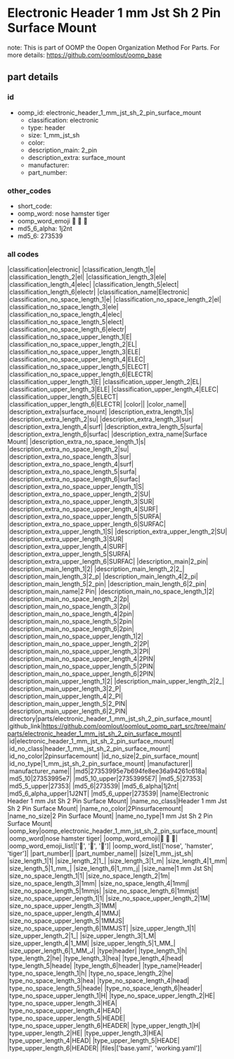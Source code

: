 # Electronic Header 1 mm Jst Sh 2 Pin Surface Mount  

note: This is part of OOMP the Oopen Organization Method For Parts. For more details: https://github.com/oomlout/oomp_base

##  part details





### id
* oomp_id: electronic_header_1_mm_jst_sh_2_pin_surface_mount
  * classification: electronic
  * type: header
  * size: 1_mm_jst_sh
  * color: 
  * description_main: 2_pin
  * description_extra: surface_mount
  * manufacturer: 
  * part_number: 

### other_codes
* short_code: 
* oomp_word: nose hamster tiger
* oomp_word_emoji :nose: :hamster: :tiger:
* md5_6_alpha: 1j2nt
* md5_6: 273539

### all codes 
|classification|electronic|
|classification_length_1|e|
|classification_length_2|el|
|classification_length_3|ele|
|classification_length_4|elec|
|classification_length_5|elect|
|classification_length_6|electr|
|classification_name|Electronic|
|classification_no_space_length_1|e|
|classification_no_space_length_2|el|
|classification_no_space_length_3|ele|
|classification_no_space_length_4|elec|
|classification_no_space_length_5|elect|
|classification_no_space_length_6|electr|
|classification_no_space_upper_length_1|E|
|classification_no_space_upper_length_2|EL|
|classification_no_space_upper_length_3|ELE|
|classification_no_space_upper_length_4|ELEC|
|classification_no_space_upper_length_5|ELECT|
|classification_no_space_upper_length_6|ELECTR|
|classification_upper_length_1|E|
|classification_upper_length_2|EL|
|classification_upper_length_3|ELE|
|classification_upper_length_4|ELEC|
|classification_upper_length_5|ELECT|
|classification_upper_length_6|ELECTR|
|color||
|color_name||
|description_extra|surface_mount|
|description_extra_length_1|s|
|description_extra_length_2|su|
|description_extra_length_3|sur|
|description_extra_length_4|surf|
|description_extra_length_5|surfa|
|description_extra_length_6|surfac|
|description_extra_name|Surface Mount|
|description_extra_no_space_length_1|s|
|description_extra_no_space_length_2|su|
|description_extra_no_space_length_3|sur|
|description_extra_no_space_length_4|surf|
|description_extra_no_space_length_5|surfa|
|description_extra_no_space_length_6|surfac|
|description_extra_no_space_upper_length_1|S|
|description_extra_no_space_upper_length_2|SU|
|description_extra_no_space_upper_length_3|SUR|
|description_extra_no_space_upper_length_4|SURF|
|description_extra_no_space_upper_length_5|SURFA|
|description_extra_no_space_upper_length_6|SURFAC|
|description_extra_upper_length_1|S|
|description_extra_upper_length_2|SU|
|description_extra_upper_length_3|SUR|
|description_extra_upper_length_4|SURF|
|description_extra_upper_length_5|SURFA|
|description_extra_upper_length_6|SURFAC|
|description_main|2_pin|
|description_main_length_1|2|
|description_main_length_2|2_|
|description_main_length_3|2_p|
|description_main_length_4|2_pi|
|description_main_length_5|2_pin|
|description_main_length_6|2_pin|
|description_main_name|2 Pin|
|description_main_no_space_length_1|2|
|description_main_no_space_length_2|2p|
|description_main_no_space_length_3|2pi|
|description_main_no_space_length_4|2pin|
|description_main_no_space_length_5|2pin|
|description_main_no_space_length_6|2pin|
|description_main_no_space_upper_length_1|2|
|description_main_no_space_upper_length_2|2P|
|description_main_no_space_upper_length_3|2PI|
|description_main_no_space_upper_length_4|2PIN|
|description_main_no_space_upper_length_5|2PIN|
|description_main_no_space_upper_length_6|2PIN|
|description_main_upper_length_1|2|
|description_main_upper_length_2|2_|
|description_main_upper_length_3|2_P|
|description_main_upper_length_4|2_PI|
|description_main_upper_length_5|2_PIN|
|description_main_upper_length_6|2_PIN|
|directory|parts/electronic_header_1_mm_jst_sh_2_pin_surface_mount|
|github_link|https://github.com/oomlout/oomlout_oomp_part_src/tree/main/parts/electronic_header_1_mm_jst_sh_2_pin_surface_mount|
|id|electronic_header_1_mm_jst_sh_2_pin_surface_mount|
|id_no_class|header_1_mm_jst_sh_2_pin_surface_mount|
|id_no_color|2pinsurfacemount|
|id_no_size|2_pin_surface_mount|
|id_no_type|1_mm_jst_sh_2_pin_surface_mount|
|manufacturer||
|manufacturer_name||
|md5|27353995e7b694fe8ee36a94261c618a|
|md5_10|27353995e7|
|md5_10_upper|27353995E7|
|md5_5|27353|
|md5_5_upper|27353|
|md5_6|273539|
|md5_6_alpha|1j2nt|
|md5_6_alpha_upper|1J2NT|
|md5_6_upper|273539|
|name|Electronic Header 1 mm Jst Sh 2 Pin Surface Mount|
|name_no_class|Header 1 mm Jst Sh 2 Pin Surface Mount|
|name_no_color|2Pinsurfacemount|
|name_no_size|2 Pin Surface Mount|
|name_no_type|1 mm Jst Sh 2 Pin Surface Mount|
|oomp_key|oomp_electronic_header_1_mm_jst_sh_2_pin_surface_mount|
|oomp_word|nose hamster tiger|
|oomp_word_emoji|:nose: :hamster: :tiger:|
|oomp_word_emoji_list|[':nose:', ':hamster:', ':tiger:']|
|oomp_word_list|['nose', 'hamster', 'tiger']|
|part_number||
|part_number_name||
|size|1_mm_jst_sh|
|size_length_1|1|
|size_length_2|1_|
|size_length_3|1_m|
|size_length_4|1_mm|
|size_length_5|1_mm_|
|size_length_6|1_mm_j|
|size_name|1 mm Jst Sh|
|size_no_space_length_1|1|
|size_no_space_length_2|1m|
|size_no_space_length_3|1mm|
|size_no_space_length_4|1mmj|
|size_no_space_length_5|1mmjs|
|size_no_space_length_6|1mmjst|
|size_no_space_upper_length_1|1|
|size_no_space_upper_length_2|1M|
|size_no_space_upper_length_3|1MM|
|size_no_space_upper_length_4|1MMJ|
|size_no_space_upper_length_5|1MMJS|
|size_no_space_upper_length_6|1MMJST|
|size_upper_length_1|1|
|size_upper_length_2|1_|
|size_upper_length_3|1_M|
|size_upper_length_4|1_MM|
|size_upper_length_5|1_MM_|
|size_upper_length_6|1_MM_J|
|type|header|
|type_length_1|h|
|type_length_2|he|
|type_length_3|hea|
|type_length_4|head|
|type_length_5|heade|
|type_length_6|header|
|type_name|Header|
|type_no_space_length_1|h|
|type_no_space_length_2|he|
|type_no_space_length_3|hea|
|type_no_space_length_4|head|
|type_no_space_length_5|heade|
|type_no_space_length_6|header|
|type_no_space_upper_length_1|H|
|type_no_space_upper_length_2|HE|
|type_no_space_upper_length_3|HEA|
|type_no_space_upper_length_4|HEAD|
|type_no_space_upper_length_5|HEADE|
|type_no_space_upper_length_6|HEADER|
|type_upper_length_1|H|
|type_upper_length_2|HE|
|type_upper_length_3|HEA|
|type_upper_length_4|HEAD|
|type_upper_length_5|HEADE|
|type_upper_length_6|HEADER|
|files|['base.yaml', 'working.yaml']|

